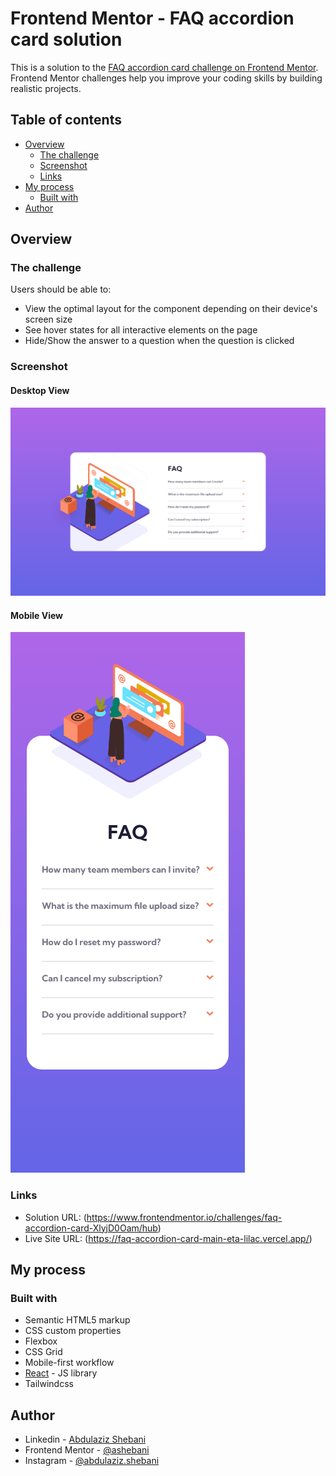 # Frontend Mentor - FAQ accordion card solution

This is a solution to the [FAQ accordion card challenge on Frontend Mentor](https://www.frontendmentor.io/challenges/faq-accordion-card-XlyjD0Oam). Frontend Mentor challenges help you improve your coding skills by building realistic projects.

## Table of contents

- [Overview](#overview)
  - [The challenge](#the-challenge)
  - [Screenshot](#screenshot)
  - [Links](#links)
- [My process](#my-process)
  - [Built with](#built-with)
- [Author](#author)

## Overview

### The challenge

Users should be able to:

- View the optimal layout for the component depending on their device's screen size
- See hover states for all interactive elements on the page
- Hide/Show the answer to a question when the question is clicked

### Screenshot

#### Desktop View

![screenshot](./desktop-screenshot.png)

#### Mobile View

![screenshot](./mobile-screenshot.png)

### Links

- Solution URL: (https://www.frontendmentor.io/challenges/faq-accordion-card-XlyjD0Oam/hub)
- Live Site URL: (https://faq-accordion-card-main-eta-lilac.vercel.app/)

## My process

### Built with

- Semantic HTML5 markup
- CSS custom properties
- Flexbox
- CSS Grid
- Mobile-first workflow
- [React](https://reactjs.org/) - JS library
- Tailwindcss

## Author

- Linkedin - [Abdulaziz Shebani](https://www.linkedin.com/in/abdulazizshebani/)
- Frontend Mentor - [@ashebani](https://www.frontendmentor.io/profile/ashebani)
- Instagram - [@abdulaziz.shebani](https://www.instagram.com/abdulaziz.shebani/)
